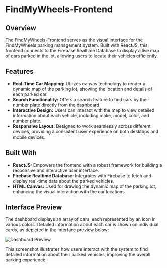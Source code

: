 # FindMyWheels-Frontend

## Overview
The FindMyWheels-Frontend serves as the visual interface for the FindMyWheels parking management system. Built with ReactJS, this frontend connects to the Firebase Realtime Database to display a live map of cars parked in the lot, allowing users to locate their vehicles efficiently.

## Features
- **Real-Time Car Mapping:** Utilizes canvas technology to render a dynamic map of the parking lot, showing the location and details of each parked car.
- **Search Functionality:** Offers a search feature to find cars by their number plate directly from the dashboard.
- **Interactive Design:** Users can interact with the map to view detailed information about each vehicle, including make, model, color, and number plate.
- **Responsive Layout:** Designed to work seamlessly across different devices, providing a consistent user experience on both desktops and mobile devices.

## Built With
- **ReactJS:** Empowers the frontend with a robust framework for building a responsive and interactive user interface.
- **Firebase Realtime Database:** Integrates with Firebase to fetch and display real-time data about the parked vehicles.
- **HTML Canvas:** Used for drawing the dynamic map of the parking lot, enhancing the visual interaction with the car locations.

## Interface Preview
The dashboard displays an array of cars, each represented by an icon in various colors. Detailed information about each car is shown on individual cards, as depicted in the interface preview below:

![Dashboard Preview](https://github.com/SidmoGoesBrrr/FindMyWheels-Frontend/assets/60550481/d9b9d352-c522-4508-81ff-a2e277e8088d)

This screenshot illustrates how users interact with the system to find detailed information about their parked vehicles, improving the overall parking experience.
